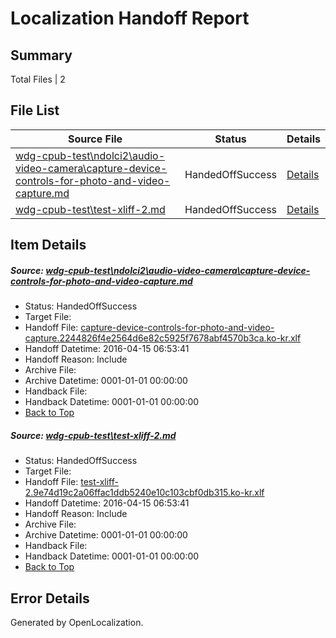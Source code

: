 # <a name='report-top'></a> Localization Handoff Report

## Summary
 Total Files | 2

## File List
 Source File | Status | Details 
 ----------- | ------ | ------- 
 [wdg-cpub-test\ndolci2\audio-video-camera\capture-device-controls-for-photo-and-video-capture.md](https://github.com/OpenLocalizationOrg/wdg-cpub-test/blob/174bb04cd8a312735024d4ae92a2bfd3cc8c2f9e/wdg-cpub-test/ndolci2/audio-video-camera/capture-device-controls-for-photo-and-video-capture.md) | HandedOffSuccess | [Details](#a74e5e1953eb68cb3f74fac6dd2d93fc64964816809)
 [wdg-cpub-test\test-xliff-2.md](https://github.com/OpenLocalizationOrg/wdg-cpub-test/blob/174bb04cd8a312735024d4ae92a2bfd3cc8c2f9e/wdg-cpub-test/test-xliff-2.md) | HandedOffSuccess | [Details](#5810d7bc839c7c1efa60f960dd71475c986eae7d1678)

## Item Details
##### <a name='a74e5e1953eb68cb3f74fac6dd2d93fc64964816809'></a> Source: [wdg-cpub-test\ndolci2\audio-video-camera\capture-device-controls-for-photo-and-video-capture.md](https://github.com/OpenLocalizationOrg/wdg-cpub-test/blob/174bb04cd8a312735024d4ae92a2bfd3cc8c2f9e/wdg-cpub-test/ndolci2/audio-video-camera/capture-device-controls-for-photo-and-video-capture.md)
* Status: HandedOffSuccess
* Target File: 
* Handoff File: [capture-device-controls-for-photo-and-video-capture.2244826f4e2564d6e82c5925f7678abf4570b3ca.ko-kr.xlf](https://github.com/OpenLocalizationOrg/olhandoff/blob/134957192c47ed649a917e48217f608498bba3db/ol-handoff/OpenLocalizationOrg/wdg-cpub-test.ko-kr/master/capture-device-controls-for-photo-and-video-capture.2244826f4e2564d6e82c5925f7678abf4570b3ca.ko-kr.xlf)
* Handoff Datetime: 2016-04-15 06:53:41
* Handoff Reason: Include
* Archive File: 
* Archive Datetime: 0001-01-01 00:00:00
* Handback File: 
* Handback Datetime: 0001-01-01 00:00:00
* [Back to Top](#report-top)

##### <a name='5810d7bc839c7c1efa60f960dd71475c986eae7d1678'></a> Source: [wdg-cpub-test\test-xliff-2.md](https://github.com/OpenLocalizationOrg/wdg-cpub-test/blob/174bb04cd8a312735024d4ae92a2bfd3cc8c2f9e/wdg-cpub-test/test-xliff-2.md)
* Status: HandedOffSuccess
* Target File: 
* Handoff File: [test-xliff-2.9e74d19c2a06ffac1ddb5240e10c103cbf0db315.ko-kr.xlf](https://github.com/OpenLocalizationOrg/olhandoff/blob/134957192c47ed649a917e48217f608498bba3db/ol-handoff/OpenLocalizationOrg/wdg-cpub-test.ko-kr/master/test-xliff-2.9e74d19c2a06ffac1ddb5240e10c103cbf0db315.ko-kr.xlf)
* Handoff Datetime: 2016-04-15 06:53:41
* Handoff Reason: Include
* Archive File: 
* Archive Datetime: 0001-01-01 00:00:00
* Handback File: 
* Handback Datetime: 0001-01-01 00:00:00
* [Back to Top](#report-top)


## Error Details

Generated by OpenLocalization.

